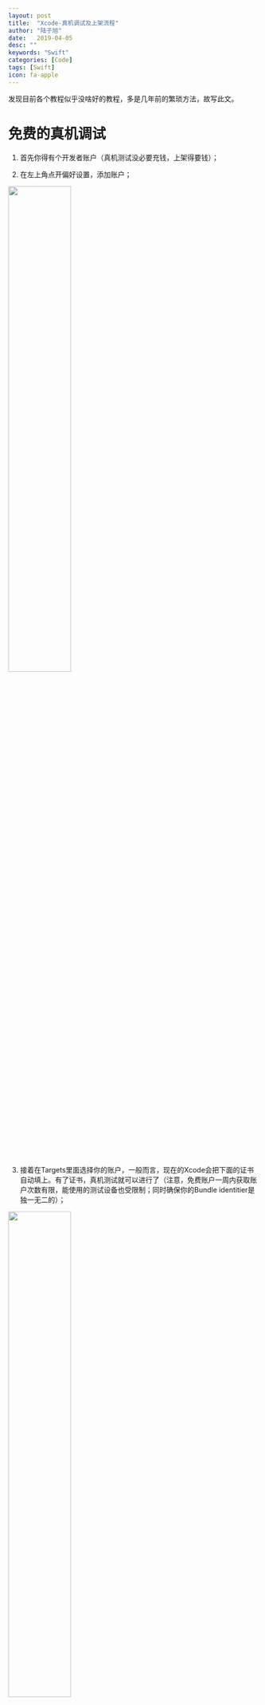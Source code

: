 ```yaml
---
layout: post
title:  "Xcode-真机调试及上架流程"
author: "陆子旭"
date:   2019-04-05
desc: ""
keywords: "Swift"
categories: [Code]
tags: [Swift]
icon: fa-apple
---
```


发现目前各个教程似乎没啥好的教程，多是几年前的繁琐方法，故写此文。

# 免费的真机调试

1. 首先你得有个开发者账户（真机测试没必要充钱，上架得要钱）；

2. 在左上角点开偏好设置，添加账户；  
<img src="{{ site.img_path }}/XcodeToAppStore/1.jpg" width="50%">

3. 接着在Targets里面选择你的账户，一般而言，现在的Xcode会把下面的证书自动填上。有了证书，真机测试就可以进行了（注意，免费账户一周内获取账户次数有限，能使用的测试设备也受限制；同时确保你的Bundle identitier是独一无二的）；  
<img src="{{ site.img_path }}/XcodeToAppStore/2.jpg" width="50%">

4. 左上角选择设备，可以选择自己要使用的设备；  
<img src="{{ site.img_path }}/XcodeToAppStore/3.jpg" width="50%">  

5. 也可以进一步配置设备，至此真机调试完成。  
<img src="{{ site.img_path }}/XcodeToAppStore/4.jpg" width="50%">  

# 上架App

1. 首先你得有个付过钱的开发者账户（废话）；

2. 其次登录[https://appstoreconnect.apple.com](https://appstoreconnect.apple.com)；  
<img src="{{ site.img_path }}/XcodeToAppStore/5.jpg" width="50%">

3. 点开左上角的加号，即可创建；  
<img src="{{ site.img_path }}/XcodeToAppStore/6.jpg" width="50%">

4. 注意套装ID请使用Xcode上你的项目的Bundle identitier；  
<img src="{{ site.img_path }}/XcodeToAppStore/7.jpg" width="50%">

4. 创建完成后我们需要在Xcode打包上传代码，点击上方Archive一键打包；  
<img src="{{ site.img_path }}/XcodeToAppStore/8.jpg" width="50%">

5. 之后会自动弹出Organizer窗口，选择你已有的包，点击右侧Distribute App按钮；  
<img src="{{ site.img_path }}/XcodeToAppStore/9.jpg" width="50%">

6. 接下来按照你的需要，一直点下去，最后会自动上传，其中如果有错误（没有预创建App、第三方库不支持、版本号重复、网不好等等）会有报错提醒，自行搜索修改即可；

7. 再回到[https://appstoreconnect.apple.com](https://appstoreconnect.apple.com)按照要求补完全部信息，便可以发布。